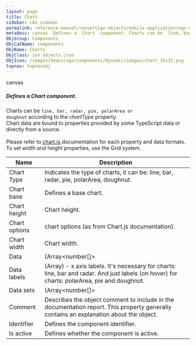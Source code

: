 ```yaml
---
layout: page
title: Chart
sidebar: c8o_sidebar
permalink: reference-manual/convertigo-objects/mobile-application/ngx-components/components/chart/
metadesc: canvas  Defines a  Chart  component. Charts can be  line, bar, radar, pie, polarArea or doughnut  according to the  chartType  property. Chart data ar
ObjGroup: Components
ObjCatName: components
ObjName: Charts
ObjClass: ion_objects.json
ObjIcon: /images/beans/ngx/components/dynamic/images/chart_32x32.png
topnav: topnavobj
---
```

canvas<br/>

##### Defines a <i>Chart</i> component.<br/>
Charts can be <code>line, bar, radar, pie, polarArea or doughnut</code> according to the <i>chartType</i> property.<br/>
Chart data are bound to properties provided by some TypeScript data or directly from a source.<br/>
<br/>
Please refer to <a href='https://www.npmjs.com/package/ng2-charts'>chart.js</a> documentation for each property and data formats.<br/>
To set width and height properties, use the Grid system.

Name | Description 
--- | ---
Chart Type | Indicates the type of charts, it can be: line, bar, radar, pie, polarArea, doughnut.
Chart base | Defines a base chart.
Chart height | Chart height.
Chart options | chart options (as from Chart.js documentation).
Chart width | Chart width.
Data | (Array<number[]>| number[]) - set of points of the chart, it should be Array<number[]> only for line, bar and radar, otherwise number[].
Data labels |  (Array<any>) - x axis labels. It's necessary for charts: line, bar and radar. And just labels (on hover) for charts: polarArea, pie and doughnut.
Data sets | (Array<number[]>| number[]) - set of points of the chart, it should be Array<number[]> only for line, bar and radar, otherwise number[].
Comment | Describes the object comment to include in the documentation report.  This property generally contains an explanation about the object. 
Identifier | Defines the component identifier.  
Is active | Defines whether the component is active. 

